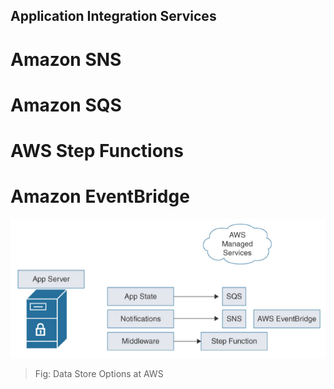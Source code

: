 Application Integration Services
---

# Amazon SNS

# Amazon SQS

# AWS Step Functions

# Amazon EventBridge


![Data Store Options at AWS](../../images/data-store-options.png)
> Fig: Data Store Options at AWS

